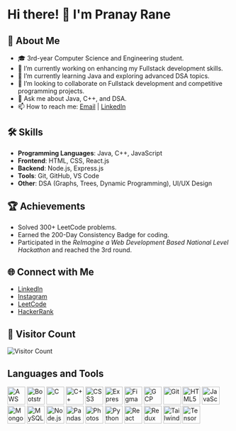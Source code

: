 # Hi there! 👋 I'm Pranay Rane

## 🚀 About Me
- 🎓 3rd-year Computer Science and Engineering student.
- 🔭 I’m currently working on enhancing my Fullstack development skills.
- 🌱 I’m currently learning Java and exploring advanced DSA topics.
- 👯 I’m looking to collaborate on Fullstack development and competitive programming projects.
- 💬 Ask me about Java, C++, and DSA.
- 📫 How to reach me: [Email](mailto:pranayrane029@gmail.com) | [LinkedIn](https://www.linkedin.com/in/pranay-rane-7417b5254)

## 🛠 Skills
- **Programming Languages**: Java, C++, JavaScript
- **Frontend**: HTML, CSS, React.js
- **Backend**: Node.js, Express.js
- **Tools**: Git, GitHub, VS Code
- **Other**: DSA (Graphs, Trees, Dynamic Programming), UI/UX Design

## 🏆 Achievements
- Solved 300+ LeetCode problems.
- Earned the 200-Day Consistency Badge for coding.
- Participated in the *ReImagine a Web Development Based National Level Hackathon* and reached the 3rd round.


## 🌐 Connect with Me
- [LinkedIn](https://www.linkedin.com/in/pranay-rane-7417b5254)
- [Instagram](https://www.instagram.com/_pranay_rane)
- [LeetCode](https://leetcode.com/u/Pranay_rane/)
- [HackerRank](https://www.hackerrank.com/profile/pranayrane029)


## 👀 Visitor Count
![Visitor Count](https://komarev.com/ghpvc/?username=pranayrane&color=blue)







<h2>Languages and Tools</h2>
<p align="left">
  <img src="https://cdn.jsdelivr.net/gh/devicons/devicon/icons/amazonwebservices/amazonwebservices-original-wordmark.svg" alt="AWS" width="40" height="40"/>
  <img src="https://cdn.jsdelivr.net/gh/devicons/devicon/icons/bootstrap/bootstrap-original.svg" alt="Bootstrap" width="40" height="40"/>
  <img src="https://cdn.jsdelivr.net/gh/devicons/devicon/icons/c/c-original.svg" alt="C" width="40" height="40"/>
  <img src="https://cdn.jsdelivr.net/gh/devicons/devicon/icons/cplusplus/cplusplus-original.svg" alt="C++" width="40" height="40"/>
  <img src="https://cdn.jsdelivr.net/gh/devicons/devicon/icons/css3/css3-original.svg" alt="CSS3" width="40" height="40"/>
  <img src="https://cdn.jsdelivr.net/gh/devicons/devicon/icons/express/express-original-wordmark.svg" alt="Express.js" width="40" height="40"/>
  <img src="https://cdn.jsdelivr.net/gh/devicons/devicon/icons/figma/figma-original.svg" alt="Figma" width="40" height="40"/>
  <img src="https://cdn.jsdelivr.net/gh/devicons/devicon/icons/googlecloud/googlecloud-original.svg" alt="GCP" width="40" height="40"/>
  <img src="https://cdn.jsdelivr.net/gh/devicons/devicon/icons/git/git-original.svg" alt="Git" width="40" height="40"/>
  <img src="https://cdn.jsdelivr.net/gh/devicons/devicon/icons/html5/html5-original.svg" alt="HTML5" width="40" height="40"/>
  <img src="https://cdn.jsdelivr.net/gh/devicons/devicon/icons/javascript/javascript-original.svg" alt="JavaScript" width="40" height="40"/>
  <img src="https://cdn.jsdelivr.net/gh/devicons/devicon/icons/mongodb/mongodb-original.svg" alt="MongoDB" width="40" height="40"/>
  <img src="https://cdn.jsdelivr.net/gh/devicons/devicon/icons/mysql/mysql-original-wordmark.svg" alt="MySQL" width="40" height="40"/>
  <img src="https://cdn.jsdelivr.net/gh/devicons/devicon/icons/nodejs/nodejs-original.svg" alt="Node.js" width="40" height="40"/>
  <img src="https://cdn.jsdelivr.net/gh/devicons/devicon/icons/pandas/pandas-original.svg" alt="Pandas" width="40" height="40"/>
  <img src="https://cdn.jsdelivr.net/gh/devicons/devicon/icons/photoshop/photoshop-line.svg" alt="Photoshop" width="40" height="40"/>
  <img src="https://cdn.jsdelivr.net/gh/devicons/devicon/icons/python/python-original.svg" alt="Python" width="40" height="40"/>
  <img src="https://cdn.jsdelivr.net/gh/devicons/devicon/icons/react/react-original.svg" alt="React" width="40" height="40"/>
  <img src="https://cdn.jsdelivr.net/gh/devicons/devicon/icons/redux/redux-original.svg" alt="Redux" width="40" height="40"/>
  <img src="https://cdn.jsdelivr.net/gh/devicons/devicon/icons/tailwindcss/tailwindcss-original.svg" alt="Tailwind CSS" width="40" height="40"/>
  <img src="https://cdn.jsdelivr.net/gh/devicons/devicon/icons/tensorflow/tensorflow-original.svg" alt="TensorFlow" width="40" height="40"/>
</p>


